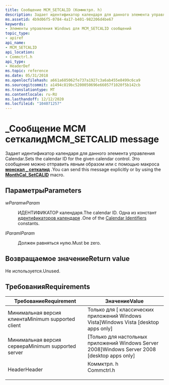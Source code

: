 ```yaml
---
title: Сообщение MCM_SETCALID (Коммктрл. h)
description: Задает идентификатор календаря для данного элемента управления Calendar. Это сообщение можно отправить явным образом или с помощью \_ макроса монскал сеткалид.
ms.assetid: 4b9d06f5-0784-4a17-b401-982206d4be67
keywords:
- Элементы управления Windows для MCM_SETCALID сообщений
topic_type:
- apiref
api_name:
- MCM_SETCALID
api_location:
- Commctrl.h
api_type:
- HeaderDef
ms.topic: reference
ms.date: 05/31/2018
ms.openlocfilehash: a661a685062fe737a1927c3a6ab455e8499c6ca9
ms.sourcegitcommit: a1494c819bc5200050696e66057f1020f5b142cb
ms.translationtype: MT
ms.contentlocale: ru-RU
ms.lasthandoff: 12/12/2020
ms.locfileid: "104071257"
---
```

# <a name="mcm_setcalid-message"></a><span data-ttu-id="95c03-105">\_Сообщение MCM сеткалид</span><span class="sxs-lookup"><span data-stu-id="95c03-105">MCM\_SETCALID message</span></span>

<span data-ttu-id="95c03-106">Задает идентификатор календаря для данного элемента управления Calendar.</span><span class="sxs-lookup"><span data-stu-id="95c03-106">Sets the calendar ID for the given calendar control.</span></span> <span data-ttu-id="95c03-107">Это сообщение можно отправить явным образом или с помощью макроса [**монскал \_ сеткалид**](/windows/desktop/api/Commctrl/nf-commctrl-monthcal_setcalid) .</span><span class="sxs-lookup"><span data-stu-id="95c03-107">You can send this message explicitly or by using the [**MonthCal\_SetCALID**](/windows/desktop/api/Commctrl/nf-commctrl-monthcal_setcalid) macro.</span></span>

## <a name="parameters"></a><span data-ttu-id="95c03-108">Параметры</span><span class="sxs-lookup"><span data-stu-id="95c03-108">Parameters</span></span>

<dl> <dt>

<span data-ttu-id="95c03-109">*wParam*</span><span class="sxs-lookup"><span data-stu-id="95c03-109">*wParam*</span></span> 
</dt> <dd>

<span data-ttu-id="95c03-110">ИДЕНТИФИКАТОР календаря.</span><span class="sxs-lookup"><span data-stu-id="95c03-110">The calendar ID.</span></span> <span data-ttu-id="95c03-111">Одна из констант [идентификаторов календаря](/windows/desktop/Intl/calendar-identifiers) .</span><span class="sxs-lookup"><span data-stu-id="95c03-111">One of the [Calendar Identifiers](/windows/desktop/Intl/calendar-identifiers) constants.</span></span>

</dd> <dt>

<span data-ttu-id="95c03-112">*lParam*</span><span class="sxs-lookup"><span data-stu-id="95c03-112">*lParam*</span></span> 
</dt> <dd>

<span data-ttu-id="95c03-113">Должен равняться нулю.</span><span class="sxs-lookup"><span data-stu-id="95c03-113">Must be zero.</span></span>

</dd> </dl>

## <a name="return-value"></a><span data-ttu-id="95c03-114">Возвращаемое значение</span><span class="sxs-lookup"><span data-stu-id="95c03-114">Return value</span></span>

<span data-ttu-id="95c03-115">Не используется.</span><span class="sxs-lookup"><span data-stu-id="95c03-115">Unused.</span></span>

## <a name="requirements"></a><span data-ttu-id="95c03-116">Требования</span><span class="sxs-lookup"><span data-stu-id="95c03-116">Requirements</span></span>



| <span data-ttu-id="95c03-117">Требование</span><span class="sxs-lookup"><span data-stu-id="95c03-117">Requirement</span></span> | <span data-ttu-id="95c03-118">Значение</span><span class="sxs-lookup"><span data-stu-id="95c03-118">Value</span></span> |
|-------------------------------------|---------------------------------------------------------------------------------------|
| <span data-ttu-id="95c03-119">Минимальная версия клиента</span><span class="sxs-lookup"><span data-stu-id="95c03-119">Minimum supported client</span></span><br/> | <span data-ttu-id="95c03-120">Только для \[ классических приложений Windows Vista\]</span><span class="sxs-lookup"><span data-stu-id="95c03-120">Windows Vista \[desktop apps only\]</span></span><br/>                                        |
| <span data-ttu-id="95c03-121">Минимальная версия сервера</span><span class="sxs-lookup"><span data-stu-id="95c03-121">Minimum supported server</span></span><br/> | <span data-ttu-id="95c03-122">\[Только для настольных приложений Windows Server 2008\]</span><span class="sxs-lookup"><span data-stu-id="95c03-122">Windows Server 2008 \[desktop apps only\]</span></span><br/>                                  |
| <span data-ttu-id="95c03-123">Header</span><span class="sxs-lookup"><span data-stu-id="95c03-123">Header</span></span><br/>                   | <dl> <span data-ttu-id="95c03-124"><dt>Коммктрл. h</dt></span><span class="sxs-lookup"><span data-stu-id="95c03-124"><dt>Commctrl.h</dt></span></span> </dl> |



 

